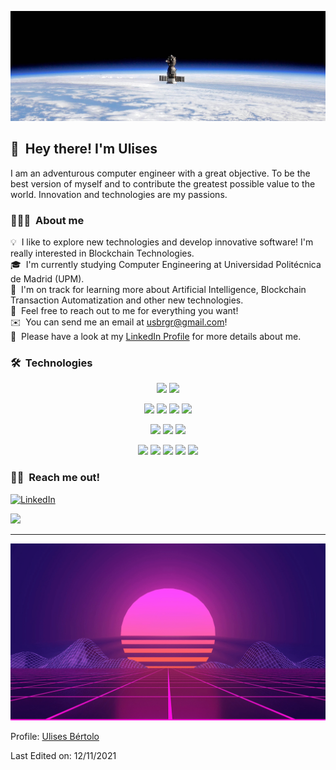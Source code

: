 <p><img alt="Space" src="./img/space.jpeg"/></p>

## 👋 &nbsp;Hey there! I'm Ulises

I am an adventurous computer engineer with a great objective. To be the best version of myself and to contribute the greatest possible value to the world. Innovation and technologies are my passions.
### 👨🏻‍💻 &nbsp;About me

💡 &nbsp;I like to explore new technologies and develop innovative software! I'm really interested in Blockchain Technologies.\
🎓 &nbsp;I'm currently studying Computer Engineering at Universidad Politécnica de Madrid (UPM).\
🌱 &nbsp;I'm on track for learning more about Artificial Intelligence, Blockchain Transaction Automatization and other new technologies.\
💬 &nbsp;Feel free to reach out to me for everything you want!\
✉️ &nbsp;You can send me an email at usbrgr@gmail.com!\
📄 &nbsp;Please have a look at my [LinkedIn Profile](https://www.linkedin.com/in/ulisesbg/) for more details about me.

<!-- <img alt="Night Coding" src="https://raw.githubusercontent.com/AVS1508/AVS1508/master/assets/Night-Coding.gif" align="right"/> -->

### 🛠 &nbsp;Technologies
<p align="center">
<a href="https://www.python.org" target="_blank"><img src="https://img.shields.io/badge/-Python-3776AB?logo=python&logoColor=white&style=for-the-badge"/></a>
<a href= "https://pytorch.org" target="_blank"><img src="https://img.shields.io/badge/-PyTorch-EE4C2C?logo=pytorch&logoColor=white&style=for-the-badge"/></a>
</p>
<p align="center">
<a href="https://www.java.com/es/" target="_blank"><img src="https://img.shields.io/badge/-Java-007396?logo=java&logoColor=white&style=for-the-badge"/></a>
<a href="https://www.cprogramming.com" target="_blank"><img src="https://img.shields.io/badge/-C-A8B9CC?logo=c&logoColor=white&style=for-the-badge"/></a>
<a href="https://git-scm.com" target="_blank"><img src="https://img.shields.io/badge/-Git-F05032?logo=git&logoColor=white&style=for-the-badge"/></a>
<a href="https://github.com" target="_blank"><img src="https://img.shields.io/badge/-GitHub-181717?logo=github&logoColor=white&style=for-the-badge"/></a>
</p>
<p align="center">
<a href="https://pandas.pydata.org" target="_blank"><img src="https://img.shields.io/badge/-Pandas-150458?logo=pandas&logoColor=white&style=for-the-badge"/></a>
<a href="https://numpy.org" target="_blank"><img src="https://img.shields.io/badge/-NumPy-013243?logo=numpy&logoColor=white&style=for-the-badge"/></a>
<a href="https://markdown.com" target="_blank"><img src="https://img.shields.io/badge/-Markdown-000000?logo=markdown&logoColor=white&style=for-the-badge"/></a>
</p>
<p align="center">
<a href="https://about.gitlab.com" target="_blank"><img src="https://img.shields.io/badge/-GitLab-FCA121?logo=gitlab&logoColor=white&style=for-the-badge"/></a>
<a href="https://www.linux.org" target="_blank"><img src="https://img.shields.io/badge/-Linux-FCC624?logo=linux&logoColor=white&style=for-the-badge"/></a>
<a href="https://www.docker.com" target="_blank"><img src="https://img.shields.io/badge/-Docker-2496ED?logo=docker&logoColor=white&style=for-the-badge"/></a>
<a href="https://www.latex-project.org" target="_blank"><img src="https://img.shields.io/badge/-LaTeX-008080?logo=latex&logoColor=white&style=for-the-badge"/></a>
<a href="https://asana.com/" target="_blank"><img src="https://img.shields.io/badge/-Asana-273347?logo=asana&logoColor=white&style=for-the-badge"/></a>
</p>

<!-- ### ⚙️ &nbsp;GitHub Analytics

<p align="center">
<a href="https://github.com/Uliseis">
  <img height="180em" src="https://github-readme-stats-eight-theta.vercel.app/api?username=Uliseis&show_icons=true&theme=algolia&include_all_commits=true&count_private=true"/>
  <img height="180em" src="https://github-readme-stats-eight-theta.vercel.app/api/top-langs/?username=Uliseis&layout=compact&langs_count=8&theme=algolia"/>
</a>
</p>
-->
### 🤝🏻 &nbsp;Reach me out!

<p align="center">

<a href="https://www.linkedin.com/in/ulisesbg/" target="_blank"><img src="https://img.shields.io/badge/linkedin-%230077B5.svg?&style=for-the-badge&logo=linkedin&logoColor=white" alt="LinkedIn" /></a>&nbsp;

<a href="mailto: usbrgr@gmail.com" target="_blank"><img src="https://img.shields.io/badge/-usbrgr@gmail.com-D14836?style=for-the-badge&logo=Gmail&logoColor=white"/></a>

</p>


-----

<img alt="heatwave" src="./img/heatwave.gif"/></a>

Profile: [Ulises Bértolo](https://github.com/ulisesbg)

Last Edited on: 12/11/2021

